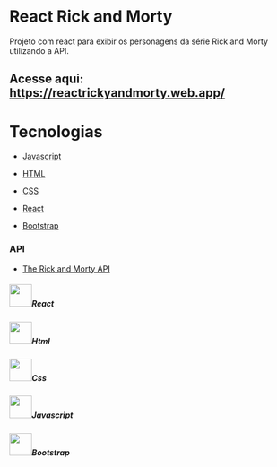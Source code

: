 <h1>React Rick and Morty</h1>

<p>Projeto com react para exibir os personagens da série Rick and Morty utilizando a API.</p>

## Acesse aqui: https://reactrickyandmorty.web.app/

# Tecnologias

- [Javascript]()
- [HTML]()
- [CSS]()
- [React]() 
            
          
- [Bootstrap]()

### API

- [The Rick and Morty API]()

<div class="align-items-center">
  <h5><img src="https://cdn.jsdelivr.net/gh/devicons/devicon/icons/react/react-original.svg" width="40px"/>React</h5>
</div>

<div class="align-items-center">
  <h5><img src="https://cdn.jsdelivr.net/gh/devicons/devicon/icons/html5/html5-original.svg" width="40px"/>Html</h5>
</div>

<div class="align-items-center">
  <h5><img src="https://cdn.jsdelivr.net/gh/devicons/devicon/icons/css3/css3-original.svg" width="40px"/>Css</h5>
</div>

<div class="align-items-center">
  <h5><img src="https://cdn.jsdelivr.net/gh/devicons/devicon/icons/javascript/javascript-original.svg" width="40px"/>Javascript</h5>
</div>

<div class="align-items-center">
  <h5><img src="https://cdn.jsdelivr.net/gh/devicons/devicon/icons/bootstrap/bootstrap-original.svg" width="40px"/>Bootstrap</h5>
</div>
